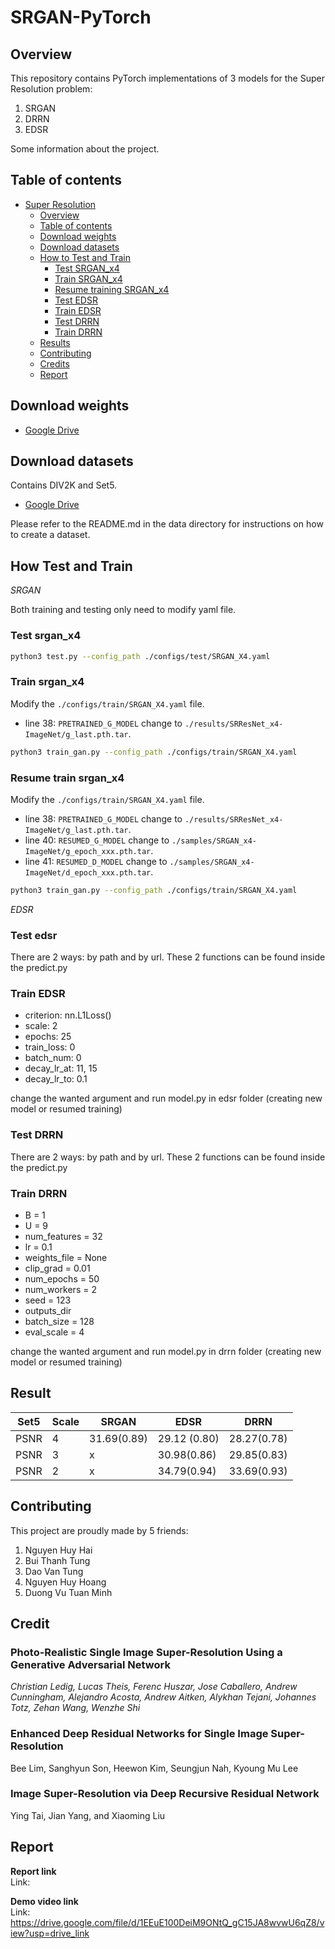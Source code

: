 # SRGAN-PyTorch

## Overview

This repository contains PyTorch implementations of 3 models for the Super Resolution problem:
1. SRGAN
2. DRRN
3. EDSR

Some information about the project.

## Table of contents

- [Super Resolution](#srgan-pytorch)
    - [Overview](#overview)
    - [Table of contents](#table-of-contents)
    - [Download weights](#download-weights)
    - [Download datasets](#download-datasets)
    - [How to Test and Train](#how-to-test-and-train)
        - [Test SRGAN_x4](#test-srgan-x4)
        - [Train SRGAN_x4](#train-srgan-x4)
        - [Resume training SRGAN_x4](#resume-training-srgan-x4)
        - [Test EDSR](#test-edsr)
        - [Train EDSR](#train-edsr)
        - [Test DRRN](#test-drrn)
        - [Train DRRN](#train-drrn)
    - [Results](#results)
    - [Contributing](#contributing)
    - [Credits](#credits)
    - [Report](#report)

## Download weights

- [Google Drive](https://drive.google.com/drive/folders/1btnRX_XgMhe53Y4UYNvOOpYaN9N__SlD?usp=sharing)

## Download datasets

Contains DIV2K and Set5.

- [Google Drive](https://drive.google.com/drive/folders/1A6lzGeQrFMxPqJehK9s37ce-tPDj20mD?usp=sharing)

Please refer to the README.md in the data directory for instructions on how to create a dataset.

## How Test and Train

*SRGAN*

Both training and testing only need to modify yaml file. 

### Test srgan_x4

```bash
python3 test.py --config_path ./configs/test/SRGAN_X4.yaml
```

### Train srgan_x4

Modify the `./configs/train/SRGAN_X4.yaml` file.

- line 38: `PRETRAINED_G_MODEL` change to `./results/SRResNet_x4-ImageNet/g_last.pth.tar`.

```bash
python3 train_gan.py --config_path ./configs/train/SRGAN_X4.yaml
```

### Resume train srgan_x4

Modify the `./configs/train/SRGAN_X4.yaml` file.

- line 38: `PRETRAINED_G_MODEL` change to `./results/SRResNet_x4-ImageNet/g_last.pth.tar`.
- line 40: `RESUMED_G_MODEL` change to `./samples/SRGAN_x4-ImageNet/g_epoch_xxx.pth.tar`.
- line 41: `RESUMED_D_MODEL` change to `./samples/SRGAN_x4-ImageNet/d_epoch_xxx.pth.tar`.

```bash
python3 train_gan.py --config_path ./configs/train/SRGAN_X4.yaml
```

*EDSR*

### Test edsr
There are 2 ways: by path and by url. These 2 functions can be found inside the predict.py

### Train EDSR
* criterion: nn.L1Loss()
* scale: 2
* epochs: 25
* train_loss: 0
* batch_num: 0
* decay_lr_at: 11, 15 
* decay_lr_to: 0.1

change the wanted argument and run model.py in edsr folder (creating new model or resumed training)

### Test DRRN
There are 2 ways: by path and by url. These 2 functions can be found inside the predict.py

### Train DRRN
* B = 1
* U = 9
* num_features = 32
* lr = 0.1
* weights_file = None
* clip_grad = 0.01
* num_epochs = 50
* num_workers = 2
* seed = 123
* outputs_dir 
* batch_size = 128
* eval_scale = 4

change the wanted argument and run model.py in drrn folder (creating new model or resumed training)

## Result

| Set5 | Scale | SRGAN         | EDSR         | DRRN         |
|------|-------|---------------|--------------|--------------|
| PSNR |   4   | 31.69(0.89)   | 29.12 (0.80) | 28.27(0.78)  |
| PSNR |   3   | x             | 30.98(0.86)  | 29.85(0.83)  |
| PSNR |   2   | x             | 34.79(0.94)  | 33.69(0.93)  |


## Contributing

This project are proudly made by 5 friends:
1. Nguyen Huy Hai 
2. Bui Thanh Tung 
3. Dao Van Tung 
4. Nguyen Huy Hoang 
5. Duong Vu Tuan Minh

## Credit

### Photo-Realistic Single Image Super-Resolution Using a Generative Adversarial Network

_Christian Ledig, Lucas Theis, Ferenc Huszar, Jose Caballero, Andrew Cunningham, Alejandro Acosta, Andrew Aitken, Alykhan Tejani, Johannes Totz, Zehan
Wang, Wenzhe Shi_ <br>

### Enhanced Deep Residual Networks for Single Image Super-Resolution

Bee Lim, Sanghyun Son, Heewon Kim, Seungjun Nah, Kyoung Mu Lee <br>

### Image Super-Resolution via Deep Recursive Residual Network

Ying Tai, Jian Yang, and Xiaoming Liu <br>

## Report 

**Report link** <br>
Link: <br>

**Demo video link** <br>
Link: https://drive.google.com/file/d/1EEuE100DeiM9ONtQ_gC15JA8wvwU6qZ8/view?usp=drive_link


